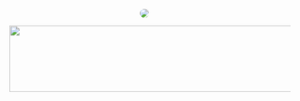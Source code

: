 <p align="center">
  <img 
    src="https://github-readme-stats.vercel.app/api/top-langs/?username=yungxhi&layout=compact&theme=radical&hide_border=true" 
    style="margin-right: 20px; border-radius: 30px;" 
  />
</p>


<a href="https://github.com/devxb/gitanimals">
  <img src="https://render.gitanimals.org/lines/{yungxhi}?pet-id=1" width="1000" height="120"/>
</a>

